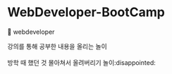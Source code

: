 # WebDeveloper-BootCamp
:pencil: webdeveloper
<div>강의를 통해 공부한 내용을 올리는 놀이</div>
<br/>
방학 때 했던 것 몰아쳐서 올려버리기 놀이:disappointed:
